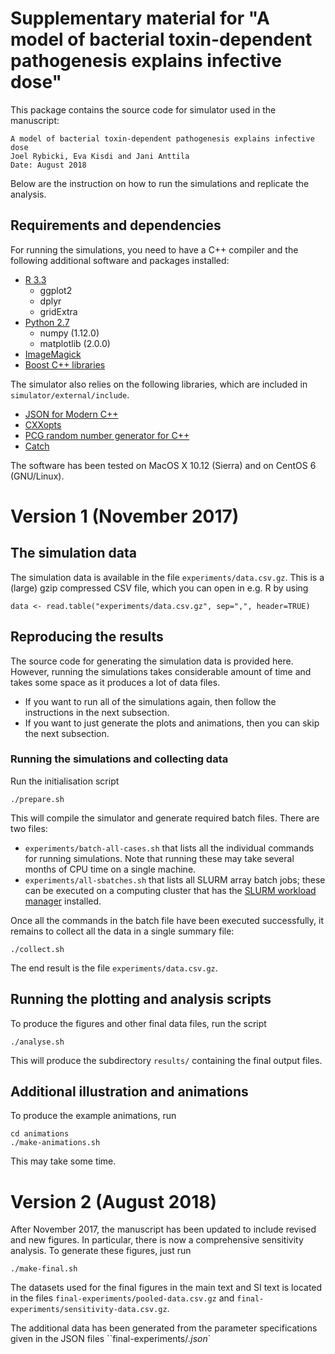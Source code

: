 # Supplementary material for "A model of bacterial toxin-dependent pathogenesis explains infective dose"

This package contains the source code for simulator used in the manuscript:

    A model of bacterial toxin-dependent pathogenesis explains infective dose
    Joel Rybicki, Eva Kisdi and Jani Anttila
    Date: August 2018

Below are the instruction on how to run the simulations and replicate the analysis.

## Requirements and dependencies

For running the simulations, you need to have a C++ compiler and the following additional software and packages installed:

* [R 3.3](https://www.r-project.org/)
    * ggplot2
    * dplyr
    * gridExtra
* [Python 2.7](https://www.python.org/)
    * numpy (1.12.0)
    * matplotlib (2.0.0)
* [ImageMagick](https://www.imagemagick.org/)
* [Boost C++ libraries](http://www.boost.org/)

The simulator also relies on the following libraries, which are included in `simulator/external/include`.

* [JSON for Modern C++](https://github.com/nlohmann/json)
* [CXXopts](https://github.com/jarro2783/cxxopts)
* [PCG random number generator for C++](https://github.com/imneme/pcg-cpp/)
* [Catch](https://github.com/philsquared/Catch.git)

The software has been tested on MacOS X 10.12 (Sierra) and on CentOS 6 (GNU/Linux).

# Version 1 (November 2017)

## The simulation data

The simulation data is available in the file `experiments/data.csv.gz`. This is a (large) gzip compressed CSV file, which you can open in e.g. R by using 

    data <- read.table("experiments/data.csv.gz", sep=",", header=TRUE)

## Reproducing the results

The source code for generating the simulation data is provided here. However, running the simulations takes considerable amount of time and takes some space as it produces a lot of data files.

* If you want to run all of the simulations again, then follow the instructions in the next subsection.
* If you want to just generate the plots and animations, then you can skip the next subsection.

### Running the simulations and collecting data

Run the initialisation script

    ./prepare.sh

This will compile the simulator and generate required batch files. There are two files:

* `experiments/batch-all-cases.sh` that lists all the individual commands for running simulations. Note that running these may take several months of CPU time on a single machine.
* `experiments/all-sbatches.sh` that lists all SLURM array batch jobs; these can be executed on a computing cluster that has the [SLURM workload manager](https://slurm.schedmd.com/) installed.

Once all the commands in the batch file have been executed successfully, it remains to collect all the data in a single summary file:

    ./collect.sh

The end result is the file `experiments/data.csv.gz`.

## Running the plotting and analysis scripts

To produce the figures and other final data files, run the script

    ./analyse.sh

This will produce the subdirectory `results/` containing the final output files.

## Additional illustration and animations

To produce the example animations, run 

    cd animations
    ./make-animations.sh

This may take some time.

# Version 2 (August 2018)

After November 2017, the manuscript has been updated to include revised and new figures. In particular, there is now a comprehensive sensitivity analysis. To generate these figures, just run

    ./make-final.sh

The datasets used for the final figures in the main text and SI text is located in the files `final-experiments/pooled-data.csv.gz` and `final-experiments/sensitivity-data.csv.gz`.

The additional data has been generated from the parameter specifications given in the JSON files ``final-experiments/*.json*`
